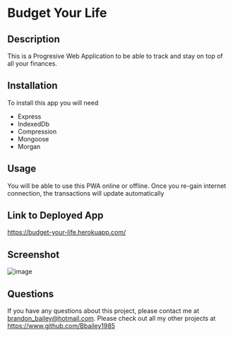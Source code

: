 # Budget Your Life

## Description
This is a Progresive Web Application to be able to track and stay on top of all your finances. 
  
  ## Installation
  To install this app you will need 
  * Express
  * IndexedDb
  * Compression
  * Mongoose
  * Morgan
  
  ## Usage
  You will be able to use this PWA online or offline. Once you re-gain internet connection, the transactions will update automatically

  ## Link to Deployed App
  https://budget-your-life.herokuapp.com/
  
  ## Screenshot
  ![image](https://user-images.githubusercontent.com/90005053/159326347-f634f804-2661-4ced-a2f1-438a80cfbb76.png)


  ## Questions
  If you have any questions about this project, please contact me at brandon_bailey@hotmail.com. Please check out all my other projects at https://www.github.com/Bbailey1985
